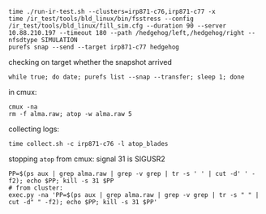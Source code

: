 ```
time ./run-ir-test.sh --clusters=irp871-c76,irp871-c77 -x
time /ir_test/tools/bld_linux/bin/fsstress --config /ir_test/tools/bld_linux/fill_sim.cfg --duration 90 --server 10.88.210.197 --timeout 180 --path /hedgehog/left,/hedgehog/right --nfsdtype SIMULATION
purefs snap --send --target irp871-c77 hedgehog
```

checking on target whether the snapshot arrived
```
while true; do date; purefs list --snap --transfer; sleep 1; done
```

in cmux:
```
cmux -na
rm -f alma.raw; atop -w alma.raw 5
```

collecting logs:
```
time collect.sh -c irp871-c76 -l atop_blades
```

stopping `atop` from cmux:
signal 31 is SIGUSR2
```
PP=$(ps aux | grep alma.raw | grep -v grep | tr -s ' ' | cut -d' ' -f2); echo $PP; kill -s 31 $PP
# from cluster:
exec.py -na 'PP=$(ps aux | grep alma.raw | grep -v grep | tr -s " " | cut -d" " -f2); echo $PP; kill -s 31 $PP'
```